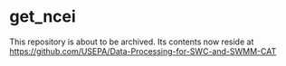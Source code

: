 # get_ncei

This repository is about to be archived. Its contents now reside at https://github.com/USEPA/Data-Processing-for-SWC-and-SWMM-CAT
